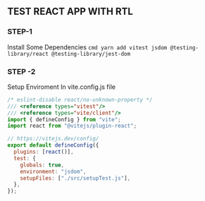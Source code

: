 
## TEST REACT APP WITH RTL

### STEP-1
Install Some Dependencies
```cmd yarn add vitest jsdom @testing-library/react @testing-library/jest-dom ```
### STEP -2
Setup Enviroment
In vite.config.js file
```js
/* eslint-disable react/no-unknown-property */
/// <reference types="vitest"/>
/// <reference types="vite/client"/>
import { defineConfig } from "vite";
import react from "@vitejs/plugin-react";

// https://vitejs.dev/config/
export default defineConfig({
  plugins: [react()],
  test: {
    globals: true,
    environment: "jsdom",
    setupFiles: ["./src/setupTest.js"],
  },
});
```


